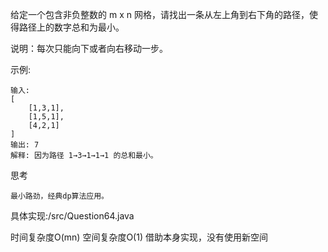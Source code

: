给定一个包含非负整数的 m x n 网格，请找出一条从左上角到右下角的路径，使得路径上的数字总和为最小。

说明：每次只能向下或者向右移动一步。

示例:

    输入:
    [
        [1,3,1],
        [1,5,1],
        [4,2,1]
    ]
    输出: 7
    解释: 因为路径 1→3→1→1→1 的总和最小。

思考

    最小路劲，经典dp算法应用。

具体实现:/src/Question64.java

时间复杂度O(mn)
空间复杂度O(1) 借助本身实现，没有使用新空间